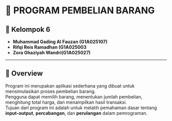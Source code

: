 # 🛒 PROGRAM PEMBELIAN BARANG

## 👥 Kelompok 6
- **Muhammad Gading Al Fauzan (G1A025107)**
- **Rifqi Reis Ramadhan (G1A025003**
- **Zora Ghaziyah Wandri(G1A025027)**

---

## 📝 Overview
Program ini merupakan aplikasi sederhana yang dibuat untuk mensimulasikan proses pembelian barang.  
Pengguna dapat memilih barang, menentukan jumlah pembelian, menghitung total harga, dan menampilkan hasil transaksi.  
Tujuan dari program ini adalah untuk melatih pemahaman dasar tentang **input-output**, **percabangan**, dan **perulangan** dalam pemrograman.
